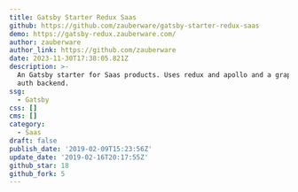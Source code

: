 ```yaml
---
title: Gatsby Starter Redux Saas
github: https://github.com/zauberware/gatsby-starter-redux-saas
demo: https://gatsby-redux.zauberware.com/
author: zauberware
author_link: https://github.com/zauberware
date: 2023-11-30T17:38:05.821Z
description: >-
  An Gatsby starter for Saas products. Uses redux and apollo and a graphql token
  auth backend.
ssg:
  - Gatsby
css: []
cms: []
category:
  - Saas
draft: false
publish_date: '2019-02-09T15:23:56Z'
update_date: '2019-02-16T20:17:55Z'
github_star: 18
github_fork: 5
---
```

